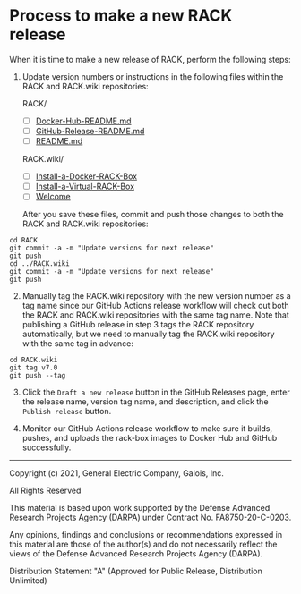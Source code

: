 # Process to make a new RACK release

When it is time to make a new release of RACK, perform the following
steps:

1. Update version numbers or instructions in the following files
   within the RACK and RACK.wiki repositories:

   RACK/

   - [ ] [Docker-Hub-README.md](Docker-Hub-README.md)
   - [ ] [GitHub-Release-README.md](GitHub-Release-README.md)
   - [ ] [README.md](README.md)

   RACK.wiki/

   - [ ] [Install-a-Docker-RACK-Box](https://github.com/ge-high-assurance/RACK/wiki/Install-a-Docker-RACK-Box)
   - [ ] [Install-a-Virtual-RACK-Box](https://github.com/ge-high-assurance/RACK/wiki/Install-a-Virtual-RACK-Box)
   - [ ] [Welcome](https://github.com/ge-high-assurance/RACK/wiki/_Welcome)

   After you save these files, commit and push those changes to both
   the RACK and RACK.wiki repositories:

```shell
cd RACK
git commit -a -m "Update versions for next release"
git push
cd ../RACK.wiki
git commit -a -m "Update versions for next release"
git push
```

2. Manually tag the RACK.wiki repository with the new version number
   as a tag name since our GitHub Actions release workflow will check
   out both the RACK and RACK.wiki repositories with the same tag
   name.  Note that publishing a GitHub release in step 3 tags the
   RACK repository automatically, but we need to manually tag the
   RACK.wiki repository with the same tag in advance:

```shell
cd RACK.wiki
git tag v7.0
git push --tag
```

3. Click the `Draft a new release` button in the GitHub Releases page,
   enter the release name, version tag name, and description, and
   click the `Publish release` button.

4. Monitor our GitHub Actions release workflow to make sure it builds,
   pushes, and uploads the rack-box images to Docker Hub and GitHub
   successfully.

---
Copyright (c) 2021, General Electric Company, Galois, Inc.

All Rights Reserved

This material is based upon work supported by the Defense Advanced
Research Projects Agency (DARPA) under Contract No. FA8750-20-C-0203.

Any opinions, findings and conclusions or recommendations expressed in
this material are those of the author(s) and do not necessarily
reflect the views of the Defense Advanced Research Projects Agency
(DARPA).

Distribution Statement "A" (Approved for Public Release, Distribution
Unlimited)
